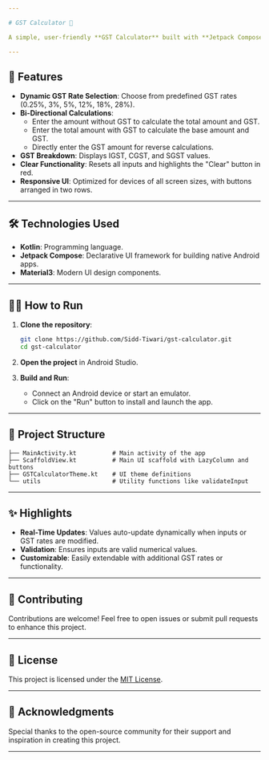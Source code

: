 ```yaml
---

# GST Calculator 🧮

A simple, user-friendly **GST Calculator** built with **Jetpack Compose** in **Kotlin**. This app enables users to calculate GST (Goods and Services Tax) by entering the amount and selecting the GST rate. It supports dynamic rate selection, bidirectional calculations, and provides GST breakdowns for IGST, CGST, and SGST.

---
```


## 🚀 Features

- **Dynamic GST Rate Selection**: Choose from predefined GST rates (0.25%, 3%, 5%, 12%, 18%, 28%).
- **Bi-Directional Calculations**: 
  - Enter the amount without GST to calculate the total amount and GST.
  - Enter the total amount with GST to calculate the base amount and GST.
  - Directly enter the GST amount for reverse calculations.
- **GST Breakdown**: Displays IGST, CGST, and SGST values.
- **Clear Functionality**: Resets all inputs and highlights the "Clear" button in red.
- **Responsive UI**: Optimized for devices of all screen sizes, with buttons arranged in two rows.

---

## 🛠️ Technologies Used

- **Kotlin**: Programming language.
- **Jetpack Compose**: Declarative UI framework for building native Android apps.
- **Material3**: Modern UI design components.

---

## 🧑‍💻 How to Run

1. **Clone the repository**:
   ```bash
   git clone https://github.com/Sidd-Tiwari/gst-calculator.git
   cd gst-calculator
   ```

2. **Open the project** in Android Studio.

3. **Build and Run**:
   - Connect an Android device or start an emulator.
   - Click on the "Run" button to install and launch the app.

---

## 📂 Project Structure

```
├── MainActivity.kt          # Main activity of the app
├── ScaffoldView.kt          # Main UI scaffold with LazyColumn and buttons
├── GSTCalculatorTheme.kt    # UI theme definitions
└── utils                    # Utility functions like validateInput
```

---

## ✨ Highlights

- **Real-Time Updates**: Values auto-update dynamically when inputs or GST rates are modified.
- **Validation**: Ensures inputs are valid numerical values.
- **Customizable**: Easily extendable with additional GST rates or functionality.

---

## 🤝 Contributing

Contributions are welcome! Feel free to open issues or submit pull requests to enhance this project.

---

## 📜 License

This project is licensed under the [MIT License](LICENSE).

---

## 🌟 Acknowledgments

Special thanks to the open-source community for their support and inspiration in creating this project.

---
